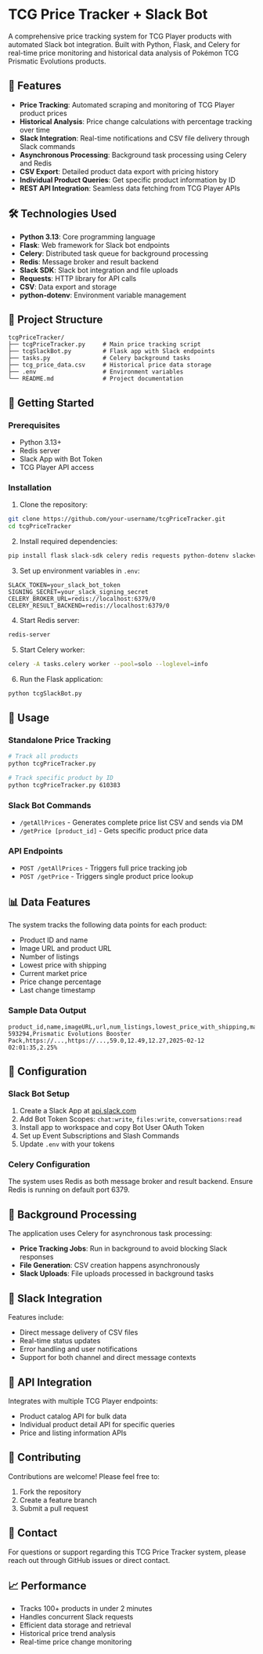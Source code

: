 # TCG Price Tracker + Slack Bot

A comprehensive price tracking system for TCG Player products with automated Slack bot integration. Built with Python, Flask, and Celery for real-time price monitoring and historical data analysis of Pokémon TCG Prismatic Evolutions products.

## 🌟 Features

- **Price Tracking**: Automated scraping and monitoring of TCG Player product prices
- **Historical Analysis**: Price change calculations with percentage tracking over time
- **Slack Integration**: Real-time notifications and CSV file delivery through Slack commands
- **Asynchronous Processing**: Background task processing using Celery and Redis
- **CSV Export**: Detailed product data export with pricing history
- **Individual Product Queries**: Get specific product information by ID
- **REST API Integration**: Seamless data fetching from TCG Player APIs

## 🛠️ Technologies Used

- **Python 3.13**: Core programming language
- **Flask**: Web framework for Slack bot endpoints
- **Celery**: Distributed task queue for background processing
- **Redis**: Message broker and result backend
- **Slack SDK**: Slack bot integration and file uploads
- **Requests**: HTTP library for API calls
- **CSV**: Data export and storage
- **python-dotenv**: Environment variable management

## 📁 Project Structure

```
tcgPriceTracker/
├── tcgPriceTracker.py     # Main price tracking script
├── tcgSlackBot.py         # Flask app with Slack endpoints
├── tasks.py               # Celery background tasks
├── tcg_price_data.csv     # Historical price data storage
├── .env                   # Environment variables
└── README.md              # Project documentation
```

## 🚀 Getting Started

### Prerequisites

- Python 3.13+
- Redis server
- Slack App with Bot Token
- TCG Player API access

### Installation

1. Clone the repository:
```bash
git clone https://github.com/your-username/tcgPriceTracker.git
cd tcgPriceTracker
```

2. Install required dependencies:
```bash
pip install flask slack-sdk celery redis requests python-dotenv slackeventsapi
```

3. Set up environment variables in `.env`:
```properties
SLACK_TOKEN=your_slack_bot_token
SIGNING_SECRET=your_slack_signing_secret
CELERY_BROKER_URL=redis://localhost:6379/0
CELERY_RESULT_BACKEND=redis://localhost:6379/0
```

4. Start Redis server:
```bash
redis-server
```

5. Start Celery worker:
```bash
celery -A tasks.celery worker --pool=solo --loglevel=info
```

6. Run the Flask application:
```bash
python tcgSlackBot.py
```

## 🎯 Usage

### Standalone Price Tracking

```bash
# Track all products
python tcgPriceTracker.py

# Track specific product by ID
python tcgPriceTracker.py 610383
```

### Slack Bot Commands

- `/getAllPrices` - Generates complete price list CSV and sends via DM
- `/getPrice [product_id]` - Gets specific product price data

### API Endpoints

- `POST /getAllPrices` - Triggers full price tracking job
- `POST /getPrice` - Triggers single product price lookup

## 📊 Data Features

The system tracks the following data points for each product:
- Product ID and name
- Image URL and product URL
- Number of listings
- Lowest price with shipping
- Current market price
- Price change percentage
- Last change timestamp

### Sample Data Output

```csv
product_id,name,imageURL,url,num_listings,lowest_price_with_shipping,market_price,latestChange,priceChange
593294,Prismatic Evolutions Booster Pack,https://...,https://...,59.0,12.49,12.27,2025-02-12 02:01:35,2.25%
```

## 🔧 Configuration

### Slack Bot Setup

1. Create a Slack App at [api.slack.com](https://api.slack.com)
2. Add Bot Token Scopes: `chat:write`, `files:write`, `conversations:read`
3. Install app to workspace and copy Bot User OAuth Token
4. Set up Event Subscriptions and Slash Commands
5. Update `.env` with your tokens

### Celery Configuration

The system uses Redis as both message broker and result backend. Ensure Redis is running on default port 6379.

## 🚀 Background Processing

The application uses Celery for asynchronous task processing:

- **Price Tracking Jobs**: Run in background to avoid blocking Slack responses
- **File Generation**: CSV creation happens asynchronously
- **Slack Uploads**: File uploads processed in background tasks

## 📱 Slack Integration

Features include:
- Direct message delivery of CSV files
- Real-time status updates
- Error handling and user notifications
- Support for both channel and direct message contexts

## 🔗 API Integration

Integrates with multiple TCG Player endpoints:
- Product catalog API for bulk data
- Individual product detail API for specific queries
- Price and listing information APIs

## 🤝 Contributing

Contributions are welcome! Please feel free to:
1. Fork the repository
2. Create a feature branch
3. Submit a pull request

## 📧 Contact

For questions or support regarding this TCG Price Tracker system, please reach out through GitHub issues or direct contact.

## 📈 Performance

- Tracks 100+ products in under 2 minutes
- Handles concurrent Slack requests
- Efficient data storage and retrieval
- Historical price trend analysis
- Real-time price change monitoring
